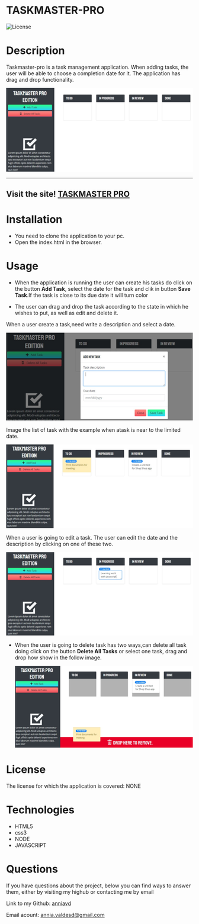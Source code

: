 # TASKMASTER-PRO


![License](https://img.shields.io/badge/License-NONE-grenn.svg)
  

# Description

Taskmaster-pro is a task management application. When adding tasks, the user will be able to choose a completion date for it. The application has drag and drop functionality.
  
 
   ![screenshot for home page](/assets/images/homepage.jpg)


  _____________________________________________________________________

 ## Visit the site! [TASKMASTER PRO](https://anniavd.github.io/taskmaster-pro/)


 
  
# Installation
 - You need to clone the application to your pc.
- Open the index.html in the browser.


# Usage 
  - When the application is running the user can create his tasks do click on the button **Add Task**, select the date for the task and clik in button **Save Task**.If the task is close to its due date it will turn color


- The user can drag and drop the task according to the state in which he wishes to put, as well as edit and delete it.

When a user create a task,need write a description and select a date.

 ![screenshot create task](/assets/images/create-task.jpg)


 Image the list of task with the example when  atask is near to the limited date.

 ![screenshot for home page](/assets/images/task.jpg)

When a user is going to edit a task. The user can edit the date and the description by clicking on one of these two.
 
  ![screenshot create task](/assets/images/edit-task.jpg)

- When the user is going to delete task has two ways,can delete all task doing click on the button **Delete All Tasks** or select one task, drag and drop how show in the follow image.

  ![screenshot create task](/assets/images/delete-task.jpg)


# License
The license for which the application is covered:
NONE 

# Technologies 
 - HTML5
 - css3
 - NODE
- JAVASCRIPT


# Questions

  If you have questions about the project, below you can find ways to answer them, either by visiting my highub or contacting me by email
  
  Link to my Github: [anniavd](https://github.com/anniavd)

  
  Email acount: [annia.valdesd@gmail.com](mailto:annia.valdesd@gmail.com)
    
